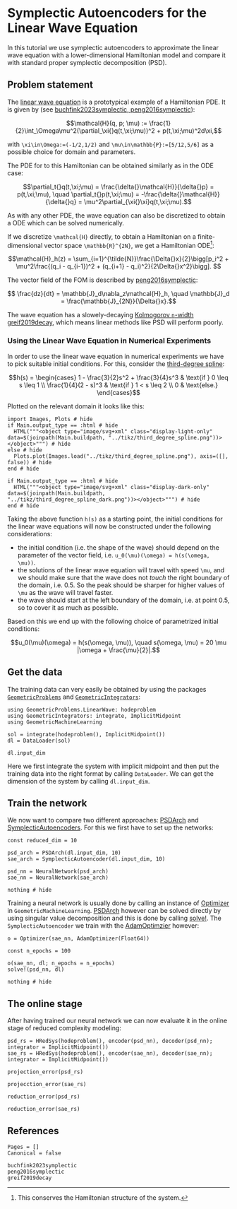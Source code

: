 # Symplectic Autoencoders for the Linear Wave Equation

In this tutorial we use symplectic autoencoders to approximate the linear wave equation with a lower-dimensional Hamiltonian model and compare it with standard proper symplectic decomposition (PSD).

## Problem statement

The [linear wave equation](https://juliagni.github.io/GeometricProblems.jl/latest/linear_wave) is a prototypical example of a Hamiltonian PDE. It is given by (see [buchfink2023symplectic, peng2016symplectic](@cite)): 
```math
\mathcal{H}(q, p; \mu) := \frac{1}{2}\int_\Omega\mu^2(\partial_\xi{}q(t,\xi;\mu))^2 + p(t,\xi;\mu)^2d\xi,
```
with ``\xi\in\Omega:=(-1/2,1/2)`` and ``\mu\in\mathbb{P}:=[5/12,5/6]`` as a possible choice for domain and parameters. 

The PDE for to this Hamiltonian can be obtained similarly as in the ODE case:

```math
\partial_t{}q(t,\xi;\mu) = \frac{\delta{}\mathcal{H}}{\delta{}p} = p(t,\xi;\mu), \quad \partial_t{}p(t,\xi;\mu) = -\frac{\delta{}\mathcal{H}}{\delta{}q} = \mu^2\partial_{\xi{}\xi}q(t,\xi;\mu).
```

As with any other PDE, the wave equation can also be discretized to obtain a ODE which can be solved numerically.

If we discretize ``\mathcal{H}`` directly, to obtain a Hamiltonian on a finite-dimensional vector space ``\mathbb{R}^{2N}``, we get a Hamiltonian ODE[^1]:

[^1]: This conserves the Hamiltonian structure of the system.

```math
\mathcal{H}_h(z) = \sum_{i=1}^{\tilde{N}}\frac{\Delta{}x}{2}\bigg[p_i^2 + \mu^2\frac{(q_i - q_{i-1})^2 + (q_{i+1} - q_i)^2}{2\Delta{}x^2}\bigg]. 
```

The vector field of the FOM is described by [peng2016symplectic](@cite):

```math
  \frac{dz}{dt} = \mathbb{J}_d\nabla_z\mathcal{H}_h, \quad \mathbb{J}_d = \frac{\mathbb{J}_{2N}}{\Delta{}x}.
```

The wave equation has a slowely-decaying [Kolmogorov ``n``-width](../reduced_order_modeling/kolmogorov_n_width.md) [greif2019decay](@cite), which means linear methods like PSD will perform poorly.

### Using the Linear Wave Equation in Numerical Experiments 

In order to use the linear wave equation in numerical experiments we have to pick suitable initial conditions. For this, consider the [third-degree spline](https://juliagni.github.io/GeometricProblems.jl/latest/initial_condition): 

```math
h(s)  = \begin{cases}
        1 - \frac{3}{2}s^2 + \frac{3}{4}s^3 & \text{if } 0 \leq s \leq 1 \\ 
        \frac{1}{4}(2 - s)^3 & \text{if } 1 < s \leq 2 \\ 
        0 & \text{else.} 
\end{cases}
```

Plotted on the relevant domain it looks like this: 

```@example
import Images, Plots # hide
if Main.output_type == :html # hide
  HTML("""<object type="image/svg+xml" class="display-light-only" data=$(joinpath(Main.buildpath, "../tikz/third_degree_spline.png"))></object>""") # hide
else # hide
  Plots.plot(Images.load("../tikz/third_degree_spline.png"), axis=([], false)) # hide
end # hide
```

```@example
if Main.output_type == :html # hide
  HTML("""<object type="image/svg+xml" class="display-dark-only" data=$(joinpath(Main.buildpath, "../tikz/third_degree_spline_dark.png"))></object>""") # hide
end # hide
```


Taking the above function ``h(s)`` as a starting point, the initial conditions for the linear wave equations will now be constructed under the following considerations: 
- the initial condition (i.e. the shape of the wave) should depend on the parameter of the vector field, i.e. ``u_0(\mu)(\omega) = h(s(\omega, \mu))``.
- the solutions of the linear wave equation will travel with speed ``\mu``, and we should make sure that the wave does not *touch* the right boundary of the domain, i.e. 0.5. So the peak should be sharper for higher values of ``\mu`` as the wave will travel faster.
- the wave should start at the left boundary of the domain, i.e. at point 0.5, so to cover it as much as possible. 

Based on this we end up with the following choice of parametrized initial conditions: 

```math 
u_0(\mu)(\omega) = h(s(\omega, \mu)), \quad s(\omega, \mu) =  20 \mu  |\omega + \frac{\mu}{2}|.
```

## Get the data 

The training data can very easily be obtained by using the packages [`GeometricProblems`](https://github.com/JuliaGNI/GeometricProblems.jl) and [`GeometricIntegrators`](https://github.com/JuliaGNI/GeometricIntegrators.jl):

```@example linear_wave
using GeometricProblems.LinearWave: hodeproblem
using GeometricIntegrators: integrate, ImplicitMidpoint
using GeometricMachineLearning 

sol = integrate(hodeproblem(), ImplicitMidpoint())
dl = DataLoader(sol)

dl.input_dim
```

Here we first integrate the system with implicit midpoint and then put the training data into the right format by calling `DataLoader`. We can get the dimension of the system by calling `dl.input_dim`.

## Train the network 

We now want to compare two different approaches: [PSDArch](@ref) and [SymplecticAutoencoders](@ref). For this we first have to set up the networks: 

```@example linear_wave
const reduced_dim = 10

psd_arch = PSDArch(dl.input_dim, 10)
sae_arch = SymplecticAutoencoder(dl.input_dim, 10)

psd_nn = NeuralNetwork(psd_arch)
sae_nn = NeuralNetwork(sae_arch)

nothing # hide
```

Training a neural network is usually done by calling an instance of [Optimizer](@ref) in `GeometricMachineLearning`. [PSDArch](@ref) however can be solved directly by using singular value decomposition and this is done by calling [solve!](@ref). The `SymplecticAutoencoder` we train with the [AdamOptimzier](@ref) however: 

```@example linear_wave 
o = Optimizer(sae_nn, AdamOptimizer(Float64))

const n_epochs = 100

o(sae_nn, dl; n_epochs = n_epochs)
solve!(psd_nn, dl)

nothing # hide
```

## The online stage 

After having trained our neural network we can now evaluate it in the online stage of reduced complexity modeling: 

```@example linear_wave
psd_rs = HRedSys(hodeproblem(), encoder(psd_nn), decoder(psd_nn); integrator = ImplicitMidpoint())
sae_rs = HRedSys(hodeproblem(), encoder(sae_nn), decoder(sae_nn); integrator = ImplicitMidpoint())

projection_error(psd_rs)
```

```@example linear_wave 
projecction_error(sae_rs)
```

```@example 
reduction_error(psd_rs)
```

```@example 
reduction_error(sae_rs)
```


## References 
```@bibliography
Pages = []
Canonical = false

buchfink2023symplectic
peng2016symplectic
greif2019decay
```